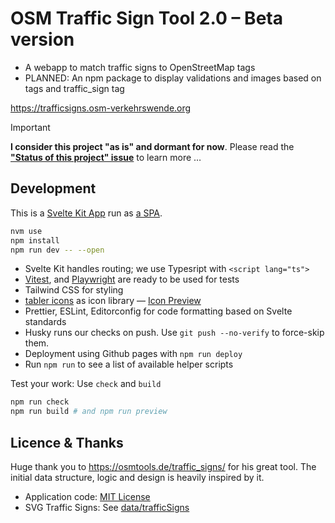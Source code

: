 # OSM Traffic Sign Tool 2.0 – Beta version

- A webapp to match traffic signs to OpenStreetMap tags
- PLANNED: An npm package to display validations and images based on tags and traffic_sign tag

https://trafficsigns.osm-verkehrswende.org

> [!IMPORTANT]
> **I consider this project "as is" and dormant for now**.
> Please read the **["Status of this project" issue](https://github.com/osmberlin/osm-traffic-sign-tool/issues/40)** to learn more …

## Development

This is a [Svelte Kit App](https://kit.svelte.dev/) run as [a SPA](https://kit.svelte.dev/docs/glossary#spa).

```bash
nvm use
npm install
npm run dev -- --open
```

- Svelte Kit handles routing; we use Typesript with `<script lang="ts">`
- [Vitest](https://vitest.dev),
  and [Playwright](https://playwright.dev) are ready to be used for tests
- Tailwind CSS for styling
- [tabler icons](https://github.com/tabler/tabler-icons#svelte) as icon library — [Icon Preview](https://tabler-icons.io/)
- Prettier, ESLint, Editorconfig for code formatting based on Svelte standards
- Husky runs our checks on push. Use `git push --no-verify` to force-skip them.
- Deployment using Github pages with `npm run deploy`
- Run `npm run` to see a list of available helper scripts

Test your work: Use `check` and `build`

```bash
npm run check
npm run build # and npm run preview
```

## Licence & Thanks

Huge thank you to https://osmtools.de/traffic_signs/ for his great tool. The initial data structure, logic and design is heavily inspired by it.

- Application code: [MIT License](./LICENSE)
- SVG Traffic Signs: See [data/trafficSigns](./src/data/trafficSigns.ts)

